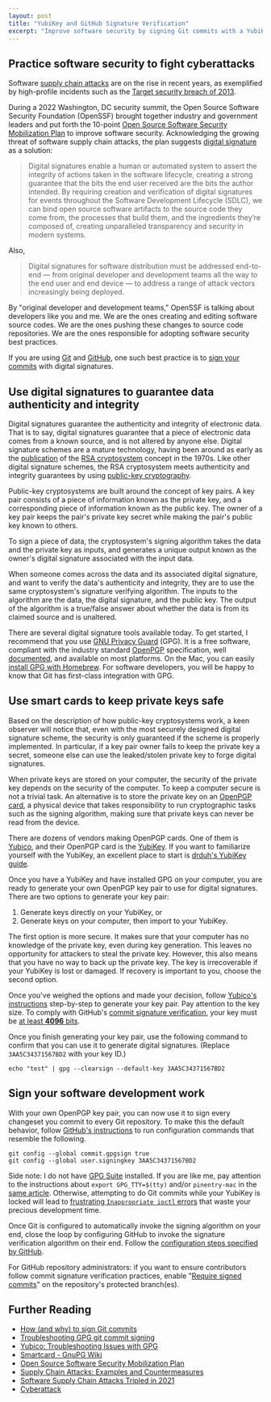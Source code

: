 ```yaml
---
layout: post
title: "YubiKey and GitHub Signature Verification"
excerpt: "Improve software security by signing Git commits with a YubiKey-managed GPG key and configuring GitHub to verify commit signatures."
---
```


## Practice software security to fight cyberattacks

Software [supply chain attacks](https://en.wikipedia.org/wiki/Supply_chain_attack) are on the rise in recent years, as exemplified by high-profile incidents such as the [Target security breach of 2013](https://www.zdnet.com/article/the-target-breach-two-years-later/).

During a 2022 Washington, DC security summit, the Open Source Software Security Foundation (OpenSSF) brought together industry and government leaders and put forth the 10-point [Open Source Software Security Mobilization Plan](https://openssf.org/oss-security-mobilization-plan/) to improve software security. Acknowledging the growing threat of software supply chain attacks, the plan suggests [digital signature](https://en.wikipedia.org/wiki/Digital_signature) as a solution:

> Digital signatures enable a human or automated system to assert the integrity of actions taken in the software lifecycle, creating a strong guarantee that the bits the end user received are the bits the author intended. By requiring creation and verification of digital signatures for events throughout the Software Development Lifecycle (SDLC), we can bind open source software artifacts to the source code they come from, the processes that build them, and the ingredients they’re composed of, creating unparalleled transparency and security in modern systems.

Also,

> Digital signatures for software distribution must be addressed end-to-end — from original developer and development teams all the way to the end user and end device — to address a range of attack vectors increasingly being deployed.

By "original developer and development teams," OpenSSF is talking about developers like you and me. We are the ones creating and editing software source codes. We are the ones pushing these changes to source code repositories. We are the ones responsible for adopting software security best practices.

If you are using [Git](https://en.wikipedia.org/wiki/Git) and [GitHub](https://en.wikipedia.org/wiki/GitHub), one such best practice is to [sign your commits](https://git-scm.com/book/en/v2/Git-Tools-Signing-Your-Work) with digital signatures.

## Use digital signatures to guarantee data authenticity and integrity

Digital signatures guarantee the authenticity and integrity of electronic data. That is to say, digital signatures guarantee that a piece of electronic data comes from a known source, and is not altered by anyone else. Digital signature schemes are a mature technology, having been around as early as the [publication](https://ocw.bib.upct.es/pluginfile.php/5337/mod_resource/content/1/rsa_base.pdf) of the [RSA cryptosystem](<https://en.wikipedia.org/wiki/RSA_(cryptosystem)>) concept in the 1970s. Like other digital signature schemes, the RSA cryptosystem meets authenticity and integrity guarantees by using [public-key cryptography](https://en.wikipedia.org/wiki/Public-key_cryptography).

Public-key cryptosystems are built around the concept of key pairs. A key pair consists of a piece of information known as the private key, and a corresponding piece of information known as the public key. The owner of a key pair keeps the pair's private key secret while making the pair's public key known to others.

To sign a piece of data, the cryptosystem's signing algorithm takes the data and the private key as inputs, and generates a unique output known as the owner's digital signature associated with the input data.

When someone comes across the data and its associated digital signature, and want to verify the data's authenticity and integrity, they are to use the same cryptosystem's signature verifying algorithm. The inputs to the algorithm are the data, the digital signature, and the public key. The output of the algorithm is a true/false answer about whether the data is from its claimed source and is unaltered.

There are several digital signature tools available today. To get started, I recommend that you use [GNU Privacy Guard](https://en.wikipedia.org/wiki/GNU_Privacy_Guard) (GPG). It is a free software, compliant with the industry standard [OpenPGP](https://www.openpgp.org/about/) specification, well [documented](https://gnupg.org/documentation/index.html), and available on most platforms. On the Mac, you can easily [install GPG with Homebrew](https://formulae.brew.sh/formula/gnupg). For software developers, you will be happy to know that Git has first-class integration with GPG.

## Use smart cards to keep private keys safe

Based on the description of how public-key cryptosystems work, a keen observer will notice that, even with the most securely designed digital signature scheme, the security is only guaranteed if the scheme is properly implemented. In particular, if a key pair owner fails to keep the private key a secret, someone else can use the leaked/stolen private key to forge digital signatures.

When private keys are stored on your computer, the security of the private key depends on the security of the computer. To keep a computer secure is not a trivial task. An alternative is to store the private key on an [OpenPGP card](https://en.wikipedia.org/wiki/OpenPGP_card), a physical device that takes responsibility to run cryptographic tasks such as the signing algorithm, making sure that private keys can never be read from the device.

There are dozens of vendors making OpenPGP cards. One of them is [Yubico](https://www.yubico.com/), and their OpenPGP card is the [YubiKey](https://en.wikipedia.org/wiki/YubiKey). If you want to familiarize yourself with the YubiKey, an excellent place to start is [drduh's YubiKey guide](https://github.com/drduh/YubiKey-Guide).

Once you have a YubiKey and have installed GPG on your computer, you are ready to generate your own OpenPGP key pair to use for digital signatures. There are two options to generate your key pair:

1. Generate keys directly on your YubiKey, or
1. Generate keys on your computer, then import to your YubiKey.

The first option is more secure. It makes sure that your computer has no knowledge of the private key, even during key generation. This leaves no opportunity for attackers to steal the private key. However, this also means that you have no way to back up the private key. The key is irrecoverable if your YubiKey is lost or damaged. If recovery is important to you, choose the second option.

Once you've weighed the options and made your decision, follow [Yubico's instructions](https://support.yubico.com/hc/en-us/articles/360013790259-Using-Your-YubiKey-with-OpenPGP) step-by-step to generate your key pair. Pay attention to the key size. To comply with GitHub's [commit signature verification](https://docs.github.com/en/authentication/managing-commit-signature-verification/about-commit-signature-verification), your key must be [at least **4096** bits](https://docs.github.com/en/authentication/managing-commit-signature-verification/generating-a-new-gpg-key).

Once you finish generating your key pair, use the following command to confirm that you can use it to generate digital signatures. (Replace `3AA5C34371567BD2` with your key ID.)

```
echo "test" | gpg --clearsign --default-key 3AA5C34371567BD2
```

## Sign your software development work

With your own OpenPGP key pair, you can now use it to sign every changeset you commit to every Git repository. To make this the default behavior, follow [GitHub's instructions](https://docs.github.com/en/authentication/managing-commit-signature-verification/telling-git-about-your-signing-key) to run configuration commands that resemble the following.

```
git config --global commit.gpgsign true
git config --global user.signingkey 3AA5C34371567BD2
```

Side note: I do not have [GPG Suite](https://gpgtools.org/) installed. If you are like me, pay attention to the instructions about `export GPG_TTY=$(tty)` and/or `pinentry-mac` in the [same article](https://docs.github.com/en/authentication/managing-commit-signature-verification/telling-git-about-your-signing-key). Otherwise, attempting to do Git commits while your YubiKey is locked will lead to [frustrating `Inappropriate ioctl` errors](https://stackoverflow.com/questions/57591432/gpg-signing-failed-inappropriate-ioctl-for-device-on-macos-with-maven) that waste your precious development time.

Once Git is configured to automatically invoke the signing algorithm on your end, close the loop by configuring GitHub to invoke the signature verification algorithm on their end. Follow the [configuration steps specified by GitHub](https://docs.github.com/en/authentication/managing-commit-signature-verification/adding-a-gpg-key-to-your-github-account).

For GitHub repository administrators: if you want to ensure contributors follow commit signature verification practices, enable "[Require signed commits](https://docs.github.com/en/repositories/configuring-branches-and-merges-in-your-repository/managing-protected-branches/about-protected-branches#require-signed-commits)" on the repository's protected branch(es).

## Further Reading

- [How (and why) to sign Git commits](https://withblue.ink/2020/05/17/how-and-why-to-sign-git-commits.html)
- [Troubleshooting GPG git commit signing](https://juliansimioni.com/blog/troubleshooting-gpg-git-commit-signing/)
- [Yubico: Troubleshooting Issues with GPG](https://support.yubico.com/hc/en-us/articles/360013714479-Troubleshooting-Issues-with-GPG)
- [Smartcard - GnuPG Wiki](https://wiki.gnupg.org/SmartCard)
- [Open Source Software Security Mobilization Plan](https://8112310.fs1.hubspotusercontent-na1.net/hubfs/8112310/OpenSSF/OSS%20Mobilization%20Plan.pdf)
- [Supply Chain Attacks: Examples and Countermeasures](https://www.fortinet.com/resources/cyberglossary/supply-chain-attacks)
- [Software Supply Chain Attacks Tripled in 2021](https://www.securityweek.com/software-supply-chain-attacks-tripled-2021-study/)
- [Cyberattack](https://en.wikipedia.org/wiki/Cyberattack)
